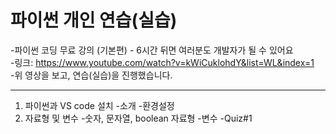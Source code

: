 파이썬 개인 연습(실습)
=====================

-파이썬 코딩 무료 강의 (기본편) - 6시간 뒤면 여러분도 개발자가 될 수 있어요<br>
-링크: <https://www.youtube.com/watch?v=kWiCuklohdY&list=WL&index=1><br>
-위 영상을 보고, 연습(실습)을 진행했습니다.
<hr>

1. 파이썬과 VS code 설치
    -소개
    -환경설정
2. 자료형 및 변수
    -숫자, 문자열, boolean 자료형
    -변수
    -Quiz#1